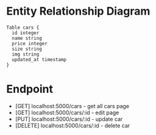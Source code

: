 # Entity Relationship Diagram

```
Table cars {
  id integer
  name string
  price integer
  size string
  img string
  updated_at timestamp
}
```

# Endpoint

-   [GET] localhost:5000/cars - get all cars page
-   [GET] localhost:5000/cars/:id - edit page
-   [PUT] localhost:5000/cars/:id - update car
-   [DELETE] localhost:5000/cars/:id - delete car
